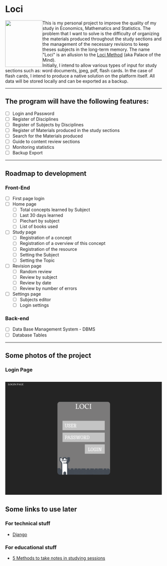 # Loci

<img align="left" src="https://upload.wikimedia.org/wikipedia/commons/thumb/2/2f/%C5%BDusem_Castle_1863.jpg/433px-%C5%BDusem_Castle_1863.jpg" width="120" height="150" /> 

This is my personal project to improve the quality of my study in Economics, Mathematics and Statistics. The problem that I want to solve is the difficulty of organizing the materials produced throughout the study sections and the management of the necessary revisions to keep theses subjects in the long-term memory. The name "Loci" is an allusion to the [Loci Method](https://en.wikipedia.org/wiki/Method_of_loci) (aka Palace of the Mind). <br/>
Initially, I intend to allow various types of input for study sections such as: word documents, jpeg, pdf, flash cards. In the case of flash cards, I intend to produce a native solution on the platform itself. All data will be stored locally and can be exported as a backup.

---

## The program will have the following features:
- [ ] Login and Password
- [ ] Register of Disciplines
- [ ] Register of Subjects by Disciplines
- [ ] Register of Materials produced in the study sections
- [ ] Search for the Materials produced
- [ ] Guide to content review sections
- [ ] Monitoring statistics
- [ ] Backup Export 

---

## Roadmap to development
### Front-End
- [ ] First page login
- [ ] Home page
  - [ ] Total concepts learned by Subject
  - [ ] Last 30 days learned
  - [ ] Piechart by subject
  - [ ] List of books used
- [ ] Study page
  - [ ] Registration of a concept
  - [ ] Registration of a overview of this concept
  - [ ] Registration of the resource
  - [ ] Setting the Subject
  - [ ] Setting the Topic
- [ ] Revision page
  - [ ] Random review
  - [ ] Review by subject
  - [ ] Review by date
  - [ ] Review by number of errors
- [ ] Settings page
  - [ ] Subjects editor
  - [ ] Login settings

### Back-end
- [ ] Data Base Management System - DBMS
- [ ] Database Tables

---

## Some photos of the project
### Login Page
![Login Page](ASSETS/screenshot_1.png)
---

## Some links to use later
### For technical stuff
- [Django]()

### For educational stuff
 - [5 Methods to take notes in studying sessions](https://www.oxfordlearning.com/5-effective-note-taking-methods/)